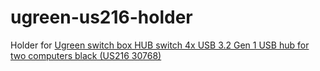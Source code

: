 # ugreen-us216-holder

Holder for [Ugreen switch box HUB switch 4x USB 3.2 Gen 1 USB hub for two computers black (US216 30768)](https://www.ugreen.pl/en/products/usb-hubs/huby-usb/ugreen-switch-box-hub-switch-4x-usb-3-2-gen-1-usb-hub-for-two-computers-black-us216-30768-99375)
